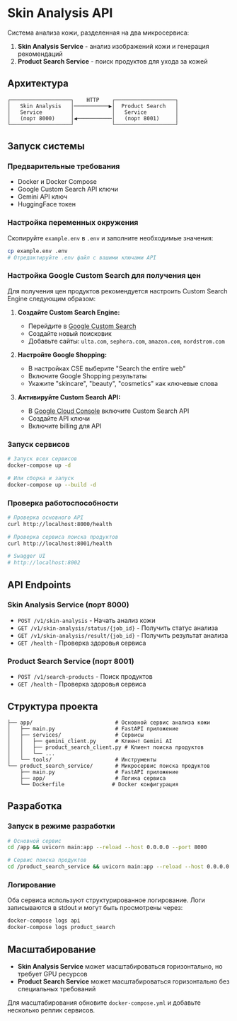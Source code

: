 # Skin Analysis API

Система анализа кожи, разделенная на два микросервиса:
1. **Skin Analysis Service** - анализ изображений кожи и генерация рекомендаций
2. **Product Search Service** - поиск продуктов для ухода за кожей

## Архитектура

```
┌───────────────────┐    HTTP    ┌───────────────────┐
│   Skin Analysis   │───────────▶│  Product Search   │
│   Service         │            │   Service         │
│   (порт 8000)     │◀───────────│   (порт 8001)     │
└───────────────────┘            └───────────────────┘
```

## Запуск системы

### Предварительные требования
- Docker и Docker Compose
- Google Custom Search API ключи
- Gemini API ключ
- HuggingFace токен

### Настройка переменных окружения

Скопируйте `example.env` в `.env` и заполните необходимые значения:

```bash
cp example.env .env
# Отредактируйте .env файл с вашими ключами API
```

### Настройка Google Custom Search для получения цен

Для получения цен продуктов рекомендуется настроить Custom Search Engine следующим образом:

1. **Создайте Custom Search Engine:**
   - Перейдите в [Google Custom Search](https://cse.google.com/)
   - Создайте новый поисковик
   - Добавьте сайты: `ulta.com`, `sephora.com`, `amazon.com`, `nordstrom.com`

2. **Настройте Google Shopping:**
   - В настройках CSE выберите "Search the entire web"
   - Включите Google Shopping результаты
   - Укажите "skincare", "beauty", "cosmetics" как ключевые слова

3. **Активируйте Custom Search API:**
   - В [Google Cloud Console](https://console.cloud.google.com/) включите Custom Search API
   - Создайте API ключи
   - Включите billing для API

### Запуск сервисов

```bash
# Запуск всех сервисов
docker-compose up -d

# Или сборка и запуск
docker-compose up --build -d
```

### Проверка работоспособности

```bash
# Проверка основного API
curl http://localhost:8000/health

# Проверка сервиса поиска продуктов
curl http://localhost:8001/health

# Swagger UI
# http://localhost:8002
```

## API Endpoints

### Skin Analysis Service (порт 8000)

- `POST /v1/skin-analysis` - Начать анализ кожи
- `GET /v1/skin-analysis/status/{job_id}` - Получить статус анализа
- `GET /v1/skin-analysis/result/{job_id}` - Получить результат анализа
- `GET /health` - Проверка здоровья сервиса

### Product Search Service (порт 8001)

- `POST /v1/search-products` - Поиск продуктов
- `GET /health` - Проверка здоровья сервиса

## Структура проекта

```
├── app/                          # Основной сервис анализа кожи
│   ├── main.py                   # FastAPI приложение
│   ├── services/                 # Сервисы
│   │   ├── gemini_client.py      # Клиент Gemini AI
│   │   ├── product_search_client.py # Клиент поиска продуктов
│   │   └── ...
│   └── tools/                    # Инструменты
└── product_search_service/       # Микросервис поиска продуктов
    ├── main.py                   # FastAPI приложение
    ├── app/                      # Логика сервиса
    └── Dockerfile               # Docker конфигурация
```

## Разработка

### Запуск в режиме разработки

```bash
# Основной сервис
cd /app && uvicorn main:app --reload --host 0.0.0.0 --port 8000

# Сервис поиска продуктов
cd /product_search_service && uvicorn main:app --reload --host 0.0.0.0 --port 8001
```

### Логирование

Оба сервиса используют структурированное логирование. Логи записываются в stdout и могут быть просмотрены через:

```bash
docker-compose logs api
docker-compose logs product_search
```

## Масштабирование

- **Skin Analysis Service** может масштабироваться горизонтально, но требует GPU ресурсов
- **Product Search Service** может масштабироваться горизонтально без специальных требований

Для масштабирования обновите `docker-compose.yml` и добавьте несколько реплик сервисов.
